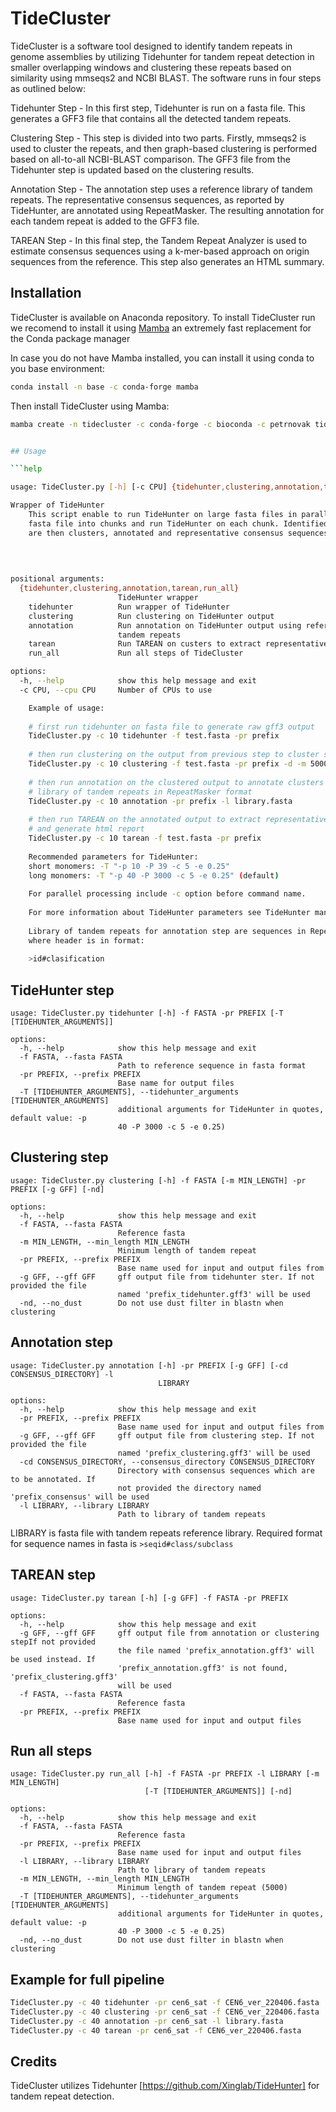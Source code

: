 # TideCluster

TideCluster is a software tool designed to identify tandem repeats in genome assemblies by utilizing Tidehunter for tandem repeat detection in smaller overlapping windows and clustering these repeats based on similarity using mmseqs2 and NCBI BLAST. The software runs in four steps as outlined below:

Tidehunter Step - In this first step, Tidehunter is run on a fasta file. This generates a GFF3 file that contains all the detected tandem repeats.

Clustering Step - This step is divided into two parts. Firstly, mmseqs2 is used to cluster the repeats, and then graph-based clustering is performed based on all-to-all NCBI-BLAST comparison. The GFF3 file from the Tidehunter step is updated based on the clustering results.

Annotation Step - The annotation step uses a reference library of tandem repeats. The representative consensus sequences, as reported by TideHunter, are annotated using RepeatMasker. The resulting annotation for each tandem repeat is added to the GFF3 file.

TAREAN Step - In this final step, the Tandem Repeat Analyzer is used to estimate consensus sequences using a k-mer-based approach on origin sequences from the reference. This step also generates an HTML summary.

## Installation

TideCluster is available on Anaconda repository. To install TideCluster run we recomend to install it using [Mamba](https://github.com/mamba-org/mamba) an extremely fast replacement for the Conda package manager

In case you do not have Mamba installed, you can install it using conda to you base environment:

```bash
conda install -n base -c conda-forge mamba
```

Then install TideCluster using Mamba:
    
```bash
mamba create -n tidecluster -c conda-forge -c bioconda -c petrnovak tidecluster
```

```bash

## Usage

```help

usage: TideCluster.py [-h] [-c CPU] {tidehunter,clustering,annotation,tarean,run_all} ...

Wrapper of TideHunter
    This script enable to run TideHunter on large fasta files in parallel. It splits
    fasta file into chunks and run TideHunter on each chunk. Identified tandem repeat 
    are then clusters, annotated and representative consensus sequences are extracted.
    
     
    

positional arguments:
  {tidehunter,clustering,annotation,tarean,run_all}
                        TideHunter wrapper
    tidehunter          Run wrapper of TideHunter
    clustering          Run clustering on TideHunter output
    annotation          Run annotation on TideHunter output using reference library of
                        tandem repeats
    tarean              Run TAREAN on custers to extract representative sequences
    run_all             Run all steps of TideCluster

options:
  -h, --help            show this help message and exit
  -c CPU, --cpu CPU     Number of CPUs to use

    Example of usage:
    
    # first run tidehunter on fasta file to generate raw gff3 output
    TideCluster.py -c 10 tidehunter -f test.fasta -pr prefix 
    
    # then run clustering on the output from previous step to cluster similar tandem repeats
    TideCluster.py -c 10 clustering -f test.fasta -pr prefix -d -m 5000
    
    # then run annotation on the clustered output to annotate clusters with reference
    # library of tandem repeats in RepeatMasker format
    TideCluster.py -c 10 annotation -pr prefix -l library.fasta
    
    # then run TAREAN on the annotated output to extract representative consensus
    # and generate html report
    TideCluster.py -c 10 tarean -f test.fasta -pr prefix
    
    Recommended parameters for TideHunter:
    short monomers: -T "-p 10 -P 39 -c 5 -e 0.25"
    long monomers: -T "-p 40 -P 3000 -c 5 -e 0.25" (default)
    
    For parallel processing include -c option before command name. 
    
    For more information about TideHunter parameters see TideHunter manual.
    
    Library of tandem repeats for annotation step are sequences in RepeatMasker format
    where header is in format:
    
    >id#clasification

```

## TideHunter step

```help
usage: TideCluster.py tidehunter [-h] -f FASTA -pr PREFIX [-T [TIDEHUNTER_ARGUMENTS]]

options:
  -h, --help            show this help message and exit
  -f FASTA, --fasta FASTA
                        Path to reference sequence in fasta format
  -pr PREFIX, --prefix PREFIX
                        Base name for output files
  -T [TIDEHUNTER_ARGUMENTS], --tidehunter_arguments [TIDEHUNTER_ARGUMENTS]
                        additional arguments for TideHunter in quotes, default value: -p
                        40 -P 3000 -c 5 -e 0.25)

```

## Clustering step

```help
usage: TideCluster.py clustering [-h] -f FASTA [-m MIN_LENGTH] -pr PREFIX [-g GFF] [-nd]

options:
  -h, --help            show this help message and exit
  -f FASTA, --fasta FASTA
                        Reference fasta
  -m MIN_LENGTH, --min_length MIN_LENGTH
                        Minimum length of tandem repeat
  -pr PREFIX, --prefix PREFIX
                        Base name used for input and output files from
  -g GFF, --gff GFF     gff output file from tidehunter ster. If not provided the file
                        named 'prefix_tidehunter.gff3' will be used
  -nd, --no_dust        Do not use dust filter in blastn when clustering

```

## Annotation step

```help
usage: TideCluster.py annotation [-h] -pr PREFIX [-g GFF] [-cd CONSENSUS_DIRECTORY] -l
                                 LIBRARY

options:
  -h, --help            show this help message and exit
  -pr PREFIX, --prefix PREFIX
                        Base name used for input and output files from
  -g GFF, --gff GFF     gff output file from clustering step. If not provided the file
                        named 'prefix_clustering.gff3' will be used
  -cd CONSENSUS_DIRECTORY, --consensus_directory CONSENSUS_DIRECTORY
                        Directory with consensus sequences which are to be annotated. If
                        not provided the directory named 'prefix_consensus' will be used
  -l LIBRARY, --library LIBRARY
                        Path to library of tandem repeats

```

LIBRARY is fasta file with tandem repeats reference library.
Required format for sequence names  in fasta is `>seqid#class/subclass`


## TAREAN step

```help
usage: TideCluster.py tarean [-h] [-g GFF] -f FASTA -pr PREFIX

options:
  -h, --help            show this help message and exit
  -g GFF, --gff GFF     gff output file from annotation or clustering stepIf not provided
                        the file named 'prefix_annotation.gff3' will be used instead. If
                        'prefix_annotation.gff3' is not found, 'prefix_clustering.gff3'
                        will be used
  -f FASTA, --fasta FASTA
                        Reference fasta
  -pr PREFIX, --prefix PREFIX
                        Base name used for input and output files

```

## Run all steps

```help
usage: TideCluster.py run_all [-h] -f FASTA -pr PREFIX -l LIBRARY [-m MIN_LENGTH]
                              [-T [TIDEHUNTER_ARGUMENTS]] [-nd]

options:
  -h, --help            show this help message and exit
  -f FASTA, --fasta FASTA
                        Reference fasta
  -pr PREFIX, --prefix PREFIX
                        Base name used for input and output files
  -l LIBRARY, --library LIBRARY
                        Path to library of tandem repeats
  -m MIN_LENGTH, --min_length MIN_LENGTH
                        Minimum length of tandem repeat (5000)
  -T [TIDEHUNTER_ARGUMENTS], --tidehunter_arguments [TIDEHUNTER_ARGUMENTS]
                        additional arguments for TideHunter in quotes, default value: -p
                        40 -P 3000 -c 5 -e 0.25)
  -nd, --no_dust        Do not use dust filter in blastn when clustering
```

## Example for full pipeline

```bash
TideCluster.py -c 40 tidehunter -pr cen6_sat -f CEN6_ver_220406.fasta 
TideCluster.py -c 40 clustering -pr cen6_sat -f CEN6_ver_220406.fasta
TideCluster.py -c 40 annotation -pr cen6_sat -l library.fasta
TideCluster.py -c 40 tarean -pr cen6_sat -f CEN6_ver_220406.fasta 
```

## Credits

TideCluster utilizes Tidehunter [https://github.com/Xinglab/TideHunter] for tandem repeat detection.
